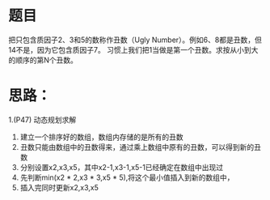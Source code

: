 # 题目
把只包含质因子2、3和5的数称作丑数（Ugly Number）。例如6、8都是丑数，但14不是，因为它包含质因子7。 习惯上我们把1当做是第一个丑数。求按从小到大的顺序的第N个丑数。
# 思路：
1.(P47)
动态规划求解
1. 建立一个排序好的数组，数组内存储的是所有的丑数
2. 丑数只能由数组中的丑数得来，通过乘上数组中原有的丑数，可以得到新的丑数
3. 分别设置x2,x3,x5，其中x2-1,x3-1,x5-1已经确定在数组中出现过
4. 先判断min(x2 * 2,x3 * 3,x5 * 5),将这个最小值插入到新的数组中，
5. 插入完同时更新x2,x3,x5